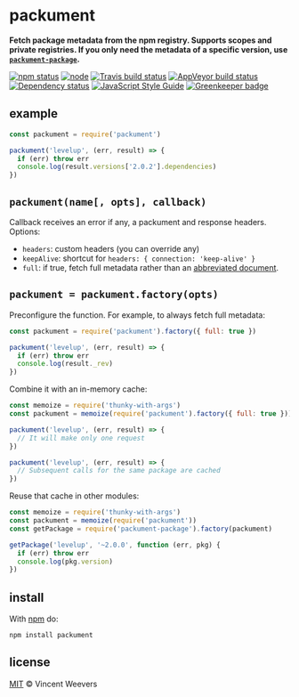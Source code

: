 # packument

**Fetch package metadata from the npm registry. Supports scopes and private registries. If you only need the metadata of a specific version, use [`packument-package`](https://www.npmjs.org/package/packument-package).**

[![npm status](http://img.shields.io/npm/v/packument.svg?style=flat-square)](https://www.npmjs.org/package/packument)
[![node](https://img.shields.io/node/v/packument.svg?style=flat-square)](https://www.npmjs.org/package/packument)
[![Travis build status](https://img.shields.io/travis/vweevers/packument.svg?style=flat-square&label=travis)](http://travis-ci.org/vweevers/packument)
[![AppVeyor build status](https://img.shields.io/appveyor/ci/vweevers/packument.svg?style=flat-square&label=appveyor)](https://ci.appveyor.com/project/vweevers/packument)
[![Dependency status](https://img.shields.io/david/vweevers/packument.svg?style=flat-square)](https://david-dm.org/vweevers/packument)
[![JavaScript Style Guide](https://img.shields.io/badge/code_style-standard-brightgreen.svg?style=flat-square)](https://standardjs.com) [![Greenkeeper badge](https://badges.greenkeeper.io/vweevers/packument.svg)](https://greenkeeper.io/)

## example

```js
const packument = require('packument')

packument('levelup', (err, result) => {
  if (err) throw err
  console.log(result.versions['2.0.2'].dependencies)
})
```

## `packument(name[, opts], callback)`

Callback receives an error if any, a packument and response headers. Options:

- `headers`: custom headers (you can override any)
- `keepAlive`: shortcut for `headers: { connection: 'keep-alive' }`
- `full`: if true, fetch full metadata rather than an [abbreviated document](https://github.com/npm/registry/blob/master/docs/responses/package-metadata.md).

## `packument = packument.factory(opts)`

Preconfigure the function. For example, to always fetch full metadata:

```js
const packument = require('packument').factory({ full: true })

packument('levelup', (err, result) => {
  if (err) throw err
  console.log(result._rev)
})
```

Combine it with an in-memory cache:

```js
const memoize = require('thunky-with-args')
const packument = memoize(require('packument').factory({ full: true }))

packument('levelup', (err, result) => {
  // It will make only one request
})

packument('levelup', (err, result) => {
  // Subsequent calls for the same package are cached
})
```

Reuse that cache in other modules:

```js
const memoize = require('thunky-with-args')
const packument = memoize(require('packument'))
const getPackage = require('packument-package').factory(packument)

getPackage('levelup', '~2.0.0', function (err, pkg) {
  if (err) throw err
  console.log(pkg.version)
})
```

## install

With [npm](https://npmjs.org) do:

```
npm install packument
```

## license

[MIT](http://opensource.org/licenses/MIT) © Vincent Weevers
